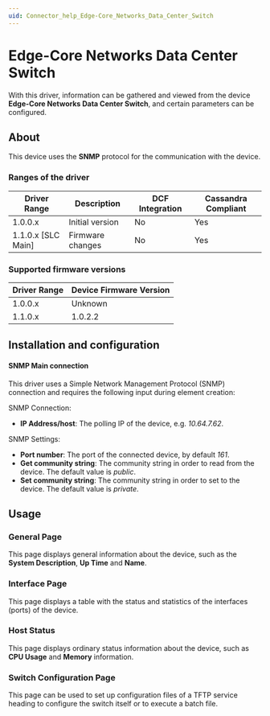 ```yaml
---
uid: Connector_help_Edge-Core_Networks_Data_Center_Switch
---
```


# Edge-Core Networks Data Center Switch

With this driver, information can be gathered and viewed from the device **Edge-Core Networks Data Center Switch**, and certain parameters can be configured.

## About

This device uses the **SNMP** protocol for the communication with the device.

### Ranges of the driver

| **Driver Range**     | **Description**  | **DCF Integration** | **Cassandra Compliant** |
|----------------------|------------------|---------------------|-------------------------|
| 1.0.0.x              | Initial version  | No                  | Yes                     |
| 1.1.0.x \[SLC Main\] | Firmware changes | No                  | Yes                     |

### Supported firmware versions

| **Driver Range** | **Device Firmware Version** |
|------------------|-----------------------------|
| 1.0.0.x          | Unknown                     |
| 1.1.0.x          | 1.0.2.2                     |

## Installation and configuration

#### SNMP Main connection

This driver uses a Simple Network Management Protocol (SNMP) connection and requires the following input during element creation:

SNMP Connection:

- **IP Address/host**: The polling IP of the device, e.g. *10.64.7.62*.

SNMP Settings:

- **Port number**: The port of the connected device, by default *161*.
- **Get community string**: The community string in order to read from the device. The default value is *public*.
- **Set community string**: The community string in order to set to the device. The default value is *private*.

## Usage

### General Page

This page displays general information about the device, such as the **System Description**, **Up Time** and **Name**.

### Interface Page

This page displays a table with the status and statistics of the interfaces (ports) of the device.

### Host Status

This page displays ordinary status information about the device, such as **CPU Usage** and **Memory** information.

### Switch Configuration Page

This page can be used to set up configuration files of a TFTP service heading to configure the switch itself or to execute a batch file.
